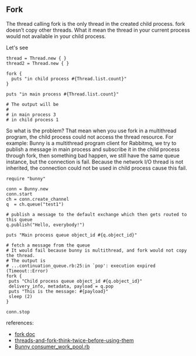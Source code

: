 ## Fork

The thread calling fork is the only thread in the created child process. fork doesn’t copy other threads.
What it mean the thread in your current process would not available in your child process.

Let's see

```
thread = Thread.new { }
thread2 = Thread.new { }

fork {
  puts "in child process #{Thread.list.count}"
}

puts "in main process #{Thread.list.count}"

# The output will be
#
# in main process 3
# in child process 1
```

So what is the problem? That mean when you use fork in a multithread program, the child process could not access the thread resource.
For example: Bunny is a multithread program client for Rabbitmq, we try to publish a message in main process and subscribe it in the child process through fork, then something bad happen, we still have the same queue instance, but the connection is fail. Because the network I/O thread is not inherited, the connection could not be used in child process cause this fail.

```
require "bunny"

conn = Bunny.new
conn.start
ch = conn.create_channel
q  = ch.queue("test1")

# publish a message to the default exchange which then gets routed to this queue
q.publish("Hello, everybody!")

puts "Main process queue object_id #{q.object_id}"

# fetch a message from the queue
# It would fail because bunny is multithread, and fork would not copy the thread.
# The output is 
# ...continuation_queue.rb:25:in `pop': execution expired (Timeout::Error)
fork {
 puts "Child process queue object_id #{q.object_id}"
 delivery_info, metadata, payload = q.pop
 puts "This is the message: #{payload}"
 sleep (2)
}

conn.stop
```

references:

- [fork doc](http://www.ruby-doc.org/core-2.1.2/Process.html#method-c-fork)
- [ threads-and-fork-think-twice-before-using-them ](http://www.linuxprogrammingblog.com/threads-and-fork-think-twice-before-using-them)
- [Bunny consumer_work_pool.rb](https://github.com/ruby-amqp/bunny/blob/master/lib/bunny/consumer_work_pool.rb#L33)

